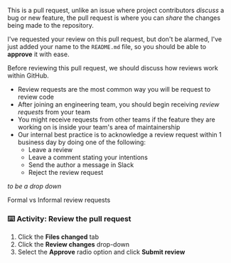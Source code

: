 This is a pull request, unlike an issue where project contributors _discuss_ a bug or new feature, the pull request is where you can _share_ the changes being made to the repository. 

I've requested your review on this pull request, but don't be alarmed, I've just added your name to the `README.md` file, so you should be able to **approve** it with ease. 

Before reviewing this pull request, we should discuss how reviews work within GitHub. 

- Review requests are the most common way you will be request to review code
- After joining an engineering team, you should begin receiving _review requests_ from your team
- You might receive requests from other teams if the feature they are working on is inside your team's area of maintainership
- Our internal best practice is to acknowledge a review request within 1 business day by doing one of the following:
  - Leave a review
  - Leave a comment stating your intentions
  - Send the author a message in Slack
  - Reject the review request

_to be a drop down_

Formal vs Informal review requests

### :keyboard: Activity: Review the pull request

1. Click the **Files changed** tab
1. Click the **Review changes** drop-down
1. Select the **Approve** radio option and click **Submit review**
